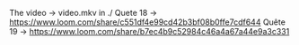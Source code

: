 The video -> video.mkv in ./
Quete 18 -> https://www.loom.com/share/c551df4e99cd42b3bf08b0ffe7cdf644
Quête 19 -> https://www.loom.com/share/b7ec4b9c52984c46a4a67a44e9a3c331